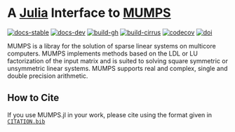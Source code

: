# A [Julia](http://julialang.org) Interface to [MUMPS](https://graal.ens-lyon.fr/MUMPS/index.php?page=home)

[![docs-stable][docs-stable-img]][docs-stable-url]
[![docs-dev][docs-dev-img]][docs-dev-url]
[![build-gh][build-gh-img]][build-gh-url]
[![build-cirrus][build-cirrus-img]][build-cirrus-url]
[![codecov][codecov-img]][codecov-url]
[![doi][doi-img]][doi-url]

[docs-stable-img]: https://img.shields.io/badge/docs-stable-blue.svg
[docs-stable-url]: https://JuliaSmoothOptimizers.github.io/MUMPS.jl/stable
[docs-dev-img]: https://img.shields.io/badge/docs-dev-purple.svg
[docs-dev-url]: https://JuliaSmoothOptimizers.github.io/MUMPS.jl/dev
[build-gh-img]: https://github.com/JuliaSmoothOptimizers/MUMPS.jl/workflows/CI/badge.svg?branch=main
[build-gh-url]: https://github.com/JuliaSmoothOptimizers/MUMPS.jl/actions
[build-cirrus-img]: https://img.shields.io/cirrus/github/JuliaSmoothOptimizers/MUMPS.jl?logo=Cirrus%20CI
[build-cirrus-url]: https://cirrus-ci.com/github/JuliaSmoothOptimizers/MUMPS.jl
[codecov-img]: https://codecov.io/gh/JuliaSmoothOptimizers/MUMPS.jl/branch/main/graph/badge.svg
[codecov-url]: https://app.codecov.io/gh/JuliaSmoothOptimizers/MUMPS.jl
[doi-img]: https://img.shields.io/badge/DOI-10.5281%2Fzenodo.3271646-blue.svg
[doi-url]: https://doi.org/10.5281/zenodo.3271646

MUMPS is a libray for the solution of sparse linear systems on multicore computers.
MUMPS implements methods based on the LDL or LU factorization of the input matrix and is suited to solving square symmetric or unsymmetric linear systems.
MUMPS supports real and complex, single and double precision arithmetic.

## How to Cite

If you use MUMPS.jl in your work, please cite using the format given in [`CITATION.bib`](https://github.com/JuliaSmoothOptimizers/MUMPS.jl/blob/main/CITATION.bib)
